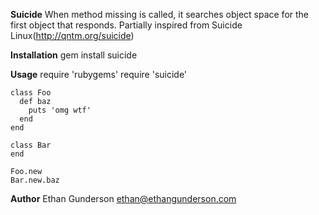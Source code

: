 **Suicide**
When method missing is called, it searches object space for the first object that responds. Partially inspired from Suicide Linux(http://qntm.org/suicide)

**Installation**
gem install suicide

**Usage**
    require 'rubygems'
    require 'suicide'

    class Foo
      def baz
        puts 'omg wtf'
      end
    end

    class Bar
    end

    Foo.new
    Bar.new.baz

**Author**
Ethan Gunderson <ethan@ethangunderson.com>